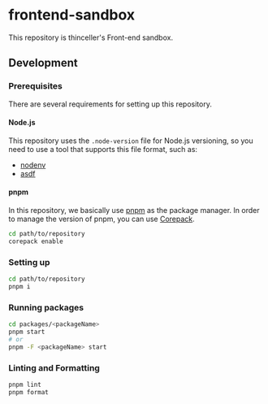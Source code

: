 # frontend-sandbox

This repository is thinceller's Front-end sandbox.

## Development

### Prerequisites

There are several requirements for setting up this repository.

#### Node.js

This repository uses the `.node-version` file for Node.js versioning, so you need to use a tool that supports this file format, such as:

- [nodenv](https://github.com/nodenv/nodenv)
- [asdf](https://asdf-vm.com/)

#### pnpm

In this repository, we basically use [pnpm](https://pnpm.io/) as the package manager. In order to manage the version of pnpm, you can use [Corepack](https://github.com/nodejs/corepack).

```sh
cd path/to/repository
corepack enable
```

### Setting up

```sh
cd path/to/repository
pnpm i
```

### Running packages

```sh
cd packages/<packageName>
pnpm start
# or
pnpm -F <packageName> start
```

### Linting and Formatting

```sh
pnpm lint
pnpm format
```
